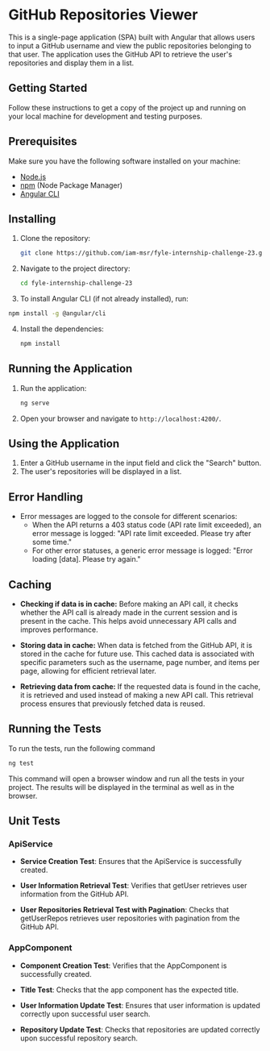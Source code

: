 # GitHub Repositories Viewer

This is a single-page application (SPA) built with Angular that allows users to input a GitHub username and view the public repositories belonging to that user. The application uses the GitHub API to retrieve the user's repositories and display them in a list.

## Getting Started

Follow these instructions to get a copy of the project up and running on your local machine for development and testing purposes.

## Prerequisites

Make sure you have the following software installed on your machine:

- [Node.js](https://nodejs.org/)
- [npm](https://www.npmjs.com/) (Node Package Manager)
- [Angular CLI](https://angular.io/cli)

## Installing

1. Clone the repository:

   ```bash
   git clone https://github.com/iam-msr/fyle-internship-challenge-23.git

2. Navigate to the project directory:

   ```bash
   cd fyle-internship-challenge-23
   ```
3. To install Angular CLI (if not already installed), run:
  ```bash
  npm install -g @angular/cli
  ```
4. Install the dependencies:

   ```bash
   npm install
   ```

## Running the Application

1. Run the application:

   ```bash
   ng serve
   ```
2. Open your browser and navigate to `http://localhost:4200/`.


## Using the Application

1. Enter a GitHub username in the input field and click the "Search" button.
2. The user's repositories will be displayed in a list.

## Error Handling

- Error messages are logged to the console for different scenarios:
  - When the API returns a 403 status code (API rate limit exceeded), an error message is logged: "API rate limit exceeded. Please try after some time."
  - For other error statuses, a generic error message is logged: "Error loading [data]. Please try again."

## Caching

- **Checking if data is in cache:** Before making an API call, it checks whether the API call is already made in the current session and is present in the cache. This helps avoid unnecessary API calls and improves performance.

- **Storing data in cache:** When data is fetched from the GitHub API, it is stored in the cache for future use. This cached data is associated with specific parameters such as the username, page number, and items per page, allowing for efficient retrieval later.

- **Retrieving data from cache:** If the requested data is found in the cache, it is retrieved and used instead of making a new API call. This retrieval process ensures that previously fetched data is reused.

## Running the Tests

To run the tests, run the following command

```bash
ng test
```
This command will open a browser window and run all the tests in your project. The results will be displayed in the terminal as well as in the browser.

## Unit Tests

### ApiService

- **Service Creation Test**: Ensures that the ApiService is successfully created.

- **User Information Retrieval Test**: Verifies that getUser retrieves user information from the GitHub API.

- **User Repositories Retrieval Test with Pagination**: Checks that getUserRepos retrieves user repositories with pagination from the GitHub API.

### AppComponent

- **Component Creation Test**: Verifies that the AppComponent is successfully created.

- **Title Test**: Checks that the app component has the expected title.

- **User Information Update Test**: Ensures that user information is updated correctly upon successful user search.

- **Repository Update Test**: Checks that repositories are updated correctly upon successful repository search.
